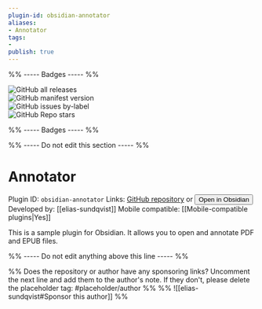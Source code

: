 ```yaml
---
plugin-id: obsidian-annotator
aliases:
- Annotator
tags: 
- 
publish: true
---
```


%% ----- Badges ----- %%

![GitHub all releases](https://img.shields.io/github/downloads/elias-sundqvist/obsidian-annotator/total?color=573E7A&logo=github&style=for-the-badge)   
![GitHub manifest version](https://img.shields.io/github/manifest-json/v/elias-sundqvist/obsidian-annotator?color=573E7A&logo=github&style=for-the-badge)   
![GitHub issues by-label](https://img.shields.io/github/issues/elias-sundqvist/obsidian-annotator/help%20wanted?color=573E7A&logo=github&style=for-the-badge)   
![GitHub Repo stars](https://img.shields.io/github/stars/elias-sundqvist/obsidian-annotator?color=573E7A&logo=github&style=for-the-badge)

%% ----- Badges ----- %%

%% ----- Do not edit this section ----- %%

# Annotator

Plugin ID: `obsidian-annotator`
Links: [GitHub repository](https://github.com/elias-sundqvist/obsidian-annotator) or [<button id=HH>Open in Obsidian</button>](obsidian://goto-plugin?id=obsidian-annotator)
Developed by: [[elias-sundqvist]]
Mobile compatible: [[Mobile-compatible plugins|Yes]]

This is a sample plugin for Obsidian. It allows you to open and annotate PDF and EPUB files.

%% ----- Do not edit anything above this line ----- %% 

%% Does the repository or author have any sponsoring links? Uncomment the next line and add them to the author's note. If they don't, please delete the placeholder tag: #placeholder/author %%
%% ![[elias-sundqvist#Sponsor this author]] %%
